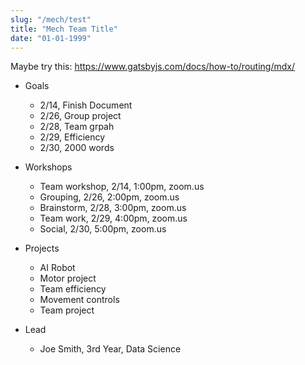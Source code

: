 ```yaml
---
slug: "/mech/test"
title: "Mech Team Title"
date: "01-01-1999"
---
```


Maybe try this:
https://www.gatsbyjs.com/docs/how-to/routing/mdx/

- Goals

  - 2/14, Finish Document
  - 2/26, Group project
  - 2/28, Team grpah
  - 2/29, Efficiency
  - 2/30, 2000 words

- Workshops

  - Team workshop, 2/14, 1:00pm, zoom.us
  - Grouping, 2/26, 2:00pm, zoom.us
  - Brainstorm, 2/28, 3:00pm, zoom.us
  - Team work, 2/29, 4:00pm, zoom.us
  - Social, 2/30, 5:00pm, zoom.us

- Projects

  - AI Robot
  - Motor project
  - Team efficiency
  - Movement controls
  - Team project

- Lead

  - Joe Smith, 3rd Year, Data Science
